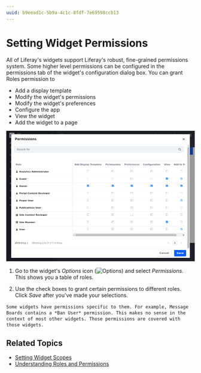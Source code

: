 ```yaml
---
uuid: b9eead1c-5b9a-4c1c-8fdf-7e69598ccb13
---
```

# Setting Widget Permissions

All of Liferay's widgets support Liferay's robust, fine-grained permissions system. Some higher level permissions can be configured in the permissions tab of the widget's configuration dialog box. You can grant Roles permission to

- Add a display template
- Modify the widget's permissions
- Modify the widget's preferences
- Configure the app
- View the widget
- Add the widget to a page

![The permissions matrix makes configuration for a widget convenient.](./setting-widget-permissions/images/01.png)

1. Go to the widget's *Options* icon (![Options](../../../../../images/icon-app-options.png)) and select *Permissions*. This shows you a table of roles.

1. Use the check boxes to grant certain permissions to different roles. Click *Save* after you've made your selections.

```{note}
Some widgets have permissions specific to them. For example, Message Boards contains a *Ban User* permission. This makes no sense in the context of most other widgets. Those permissions are covered with those widgets.
```

## Related Topics

- [Setting Widget Scopes](./setting-widget-scopes.md)
- [Understanding Roles and Permissions](../../../../../users-and-permissions/roles-and-permissions/understanding-roles-and-permissions.md)
